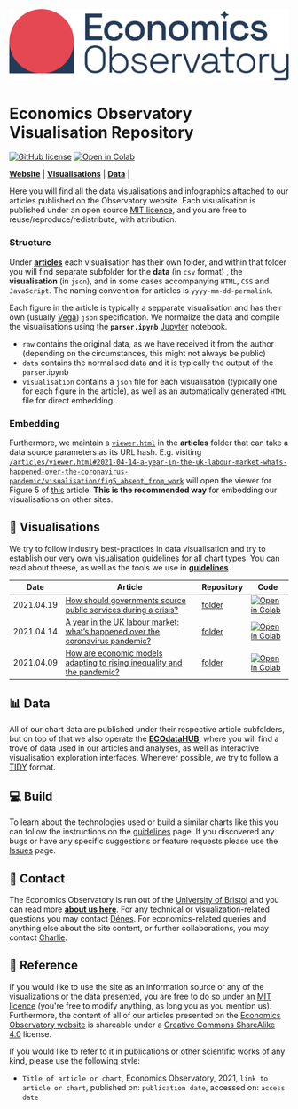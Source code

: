 <div align="left"><img src="https://raw.githubusercontent.com/EconomicsObservatory/economicsobservatory.github.io/main/EO-Logo.png" width="800"/></div>

# Economics Observatory Visualisation Repository  

[![GitHub license](https://img.shields.io/badge/license-MIT-blue.svg)](https://github.com/EconomicsObservatory/ecovisualisations/blob/main/LICENSE)
[![Open in Colab](https://colab.research.google.com/assets/colab-badge.svg)](https://colab.research.google.com/github/economicsobservatory/ecovisualisations/blob/main/guidelines/tutorial.ipynb)

[**Website**](https://www.economicsobservatory.com/)
| [**Visualisations**](https://github.com/EconomicsObservatory/ecovisualisations)
| [**Data**](https://github.com/EconomicsObservatory/ecodatahub)
|

Here you will find all the data visualisations and infographics attached to our articles published on the Observatory website. Each visualisation is published under an open source [MIT licence](LICENSE), and you are free to reuse/reproduce/redistribute, with attribution. 

### Structure

Under **[articles](/articles)** each visualisation has their own folder, and within that folder you will find separate subfolder for the **data** (in `csv` format) , the **visualisation** (in `json`), and in some cases accompanying `HTML`, `CSS` and `JavaScript`. The naming convention for articles is `yyyy-mm-dd-permalink`.

Each figure in the article is typically a sepparate visualisation and has their own (usually [Vega](http://vega.github.io/)) `json` specification. We normalize the data and compile the visualisations using the **`parser.ipynb`** [Jupyter](https://jupyter.org/) notebook. 
- `raw` contains the original data, as we have received it from the author (depending on the circumstances, this might not always be public)
- `data` contains the normalised data and it is typically the output of the `parser`.ipynb
- `visualisation` contains a `json` file for each visualisation (typically one for each figure in the article), as well as an automatically generated `HTML` file for direct embedding.

### Embedding
Furthermore, we maintain a [`viewer.html`](/articles/viewer.html) in the **articles** folder that can take a data source parameters as its URL hash. E.g. visiting [`/articles/viewer.html#2021-04-14-a-year-in-the-uk-labour-market-whats-happened-over-the-coronavirus-pandemic/visualisation/fig5_absent_from_work`](https://economicsobservatory.github.io/ECOdataHUB/panels/lms/viewer.html#lms_eco) will open the viewer for Figure 5 of [this](https://www.economicsobservatory.com/a-year-in-the-uk-labour-market-whats-happened-over-the-coronavirus-pandemic) article. **This is the recommended way** for embedding our visualisations on other sites.

## 🌌 Visualisations

We try to follow industry best-practices in data visualisation and try to establish our very own visualisation guidelines for all chart types. You can read about theese, as well as the tools we use in **[guidelines](/guidelines)** .  

Date | Article | Repository | Code
--- | --- | --- | ---
2021.04.19 | [How should governments source public services during a crisis?](https://www.economicsobservatory.com/how-should-governments-source-public-services-during-a-crisis) | [folder](/articles/2021-04-19-how-should-governments-source-public-services-during-a-crisis) | [![Open in Colab](https://colab.research.google.com/assets/colab-badge.svg)](https://colab.research.google.com/github/economicsobservatory/ecovisualisations/blob/main/articles/2021-04-19-how-should-governments-source-public-services-during-a-crisis/parser.ipynb)
2021.04.14 | [A year in the UK labour market: what’s happened over the coronavirus pandemic?](https://www.economicsobservatory.com/a-year-in-the-uk-labour-market-whats-happened-over-the-coronavirus-pandemic) | [folder](/articles/2021-04-14-a-year-in-the-uk-labour-market-whats-happened-over-the-coronavirus-pandemic) | [![Open in Colab](https://colab.research.google.com/assets/colab-badge.svg)](https://colab.research.google.com/github/economicsobservatory/ecovisualisations/blob/main/articles/2021-04-14-a-year-in-the-uk-labour-market-whats-happened-over-the-coronavirus-pandemic/parser.ipynb)
2021.04.09 | [How are economic models adapting to rising inequality and the pandemic?](https://www.economicsobservatory.com/how-are-economic-models-adapting-to-rising-inequality-and-the-pandemic) | [folder](/articles/2021-04-09-how-are-economic-models-adapting-to-rising-inequality-and-the-pandemic) | [![Open in Colab](https://colab.research.google.com/assets/colab-badge.svg)](https://colab.research.google.com/github/economicsobservatory/ecovisualisations/blob/main/articles/2021-04-09-how-are-economic-models-adapting-to-rising-inequality-and-the-pandemic/parser.ipynb)

## 📊 Data

All of our chart data are published under their respective article subfolders, but on top of that we also operate the **[ECOdataHUB](https://github.com/EconomicsObservatory/ecodatahub)**, where you will find a trove of data used in our articles and analyses, as well as interactive visualisation exploration interfaces. Whenever possible, we try to follow a [TIDY](http://vita.had.co.nz/papers/tidy-data.pdf) format.

## 💻 Build
To learn about the technologies used or build a similar charts like this you can follow the instructions on the [guidelines](/guidelines) page. If you discovered any bugs or have any specific suggestions or feature requests please use the [Issues](https://github.com/EconomicsObservatory/ecovisualisations/issues) page.

## 📧 Contact

The Economics Observatory is run out of the [University of Bristol](https://www.bristol.ac.uk/) and you can read more **[about us here](https://www.economicsobservatory.com/about)**. For any technical or visualization-related questions you may contact [Dénes](mailto:d.csala@lancaster.ac.uk). For economics-related queries and anything else about the site content, or further collaborations, you may contact [Charlie](mailto:charlie.meyrick@bristol.ac.uk).

## 📰 Reference
If you would like to use the site as an information source or any of the visualizations or the data presented, you are free to do so under an [MIT licence](LICENSE) (you're free to modify anything, as long you as you mention us). Furthermore, the content of all of our articles presented on the [Economics Observatory website](https://www.economicsobservatory.com/about) is shareable under a [Creative Commons ShareAlike 4.0](http://creativecommons.org/licenses/by-sa/4.0/) license.  

If you would like to refer to it in publications or other scientific works of any kind, please use the following style:
 - `Title of article or chart`, Economics Observatory, 2021, `link to article or chart`, published on: `publication date`, accessed on: `access date`
